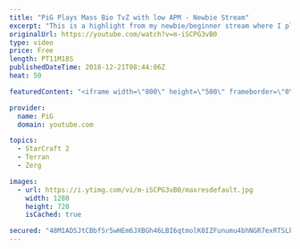 ```yaml
---
title: "PiG Plays Mass Bio TvZ with low APM - Newbie Stream"
excerpt: "This is a highlight from my newbie/beginner stream where I play a TvZ mass bio build, focused on heavy mineral income and minimal APM as well as explaining all the fundamentals -- Watch live at https://www.twitch.tv/x5_pig"
originalUrl: https://youtube.com/watch?v=m-iSCPG3vB0
type: video
price: Free
length: PT11M18S
publishedDateTime: 2018-12-21T08:44:06Z
heat: 50

featuredContent: "<iframe width=\"800\" height=\"500\" frameborder=\"0\" src=\"https://www.youtube.com/embed/m-iSCPG3vB0\" allow=\"accelerometer; autoplay; encrypted-media; gyroscope; picture-in-picture\" allowfullscreen></iframe>"

provider:
  name: PiG
  domain: youtube.com

topics:
  - StarCraft 2
  - Terran
  - Zerg

images:
  - url: https://i.ytimg.com/vi/m-iSCPG3vB0/maxresdefault.jpg
    width: 1280
    height: 720
    isCached: true

secured: "48M1ADSJtCBbfSr5wHEm6JXBGh46LBI6qtmolK0IZFunumu4bhNGR7exRTSLkuucHDiANdFdVFE5vYbk96Vmmt+7eqWSlNOi4WMzovO/3+PVymds61/CoVgMpB9as+3lAoJQQaR80EnK0fWcVr9HX+uZN7sN/tSydfyGue9UfVh6mvvLb18ImNEMTc85y2WjoNZPLFngU+vTm2f4jKkim/Jq1YAL/Xjs0zoUTB810K4WaP+fwlejPaB3gXdgm8i0TaCoMuIL6b++y2U1O+LHElmDNfSOBrsJfGa5ygk5PWHRq2ayBqzchQcJL7Jnt1Ai8UrJydf6ZNsnwbFI8nLvbJtosUT5nafQ2L7EjrOOiowVu4iyoSxYJpr6UPfu8svX2Ui5LWNSTZDBkY6RgEpTD1TYTX//xnEhLd04vt5dZcA=;qlFRuc01X9YAQptRanwY7Q=="
---
```


